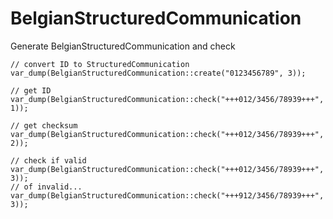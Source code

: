 # BelgianStructuredCommunication
Generate BelgianStructuredCommunication and check

```
// convert ID to StructuredCommunication
var_dump(BelgianStructuredCommunication::create("0123456789", 3));

// get ID
var_dump(BelgianStructuredCommunication::check("+++012/3456/78939+++", 1));

// get checksum
var_dump(BelgianStructuredCommunication::check("+++012/3456/78939+++", 2));

// check if valid
var_dump(BelgianStructuredCommunication::check("+++012/3456/78939+++", 3));
// of invalid...
var_dump(BelgianStructuredCommunication::check("+++912/3456/78939+++", 3));
```
